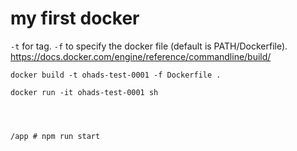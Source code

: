 # my first docker


`-t` for tag. 
`-f` to specify the docker file (default is PATH/Dockerfile). https://docs.docker.com/engine/reference/commandline/build/

    docker build -t ohads-test-0001 -f Dockerfile .

    docker run -it ohads-test-0001 sh




    /app # npm run start
